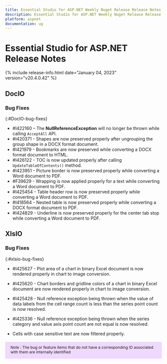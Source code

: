 ```yaml
---
title: Essential Studio for ASP.NET Weekly Nuget Release Release Notes  
description: Essential Studio for ASP.NET Weekly Nuget Release Release Notes  
platform: aspnet
documentation: ug
---
```


# Essential Studio for ASP.NET  Release Notes  

{% include release-info.html date="January 04, 2023"  version="v20.4.0.42" %} 


## DocIO

### Bug Fixes
{:#DocIO-bug-fixes}

* \#I422160 – The **NullReferenceException** will no longer be thrown while calling `AcceptAll` API.
* \#I420371 - Shapes are now preserved properly after ungrouping the group shape in a DOCX format document.
* \#I421979 - Bookmarks are now preserved while converting a DOCX format document to HTML.
* \#I426122 - TOC is now updated properly after calling `UpdateTableOfContents()` method.
* \#I423951 - Picture border is now preserved properly while converting a Word document to PDF.
* \#F39629 - Wrapping is now applied properly for a text while converting a Word document to PDF.
* \#I425454 - Table header row is now preserved properly while converting a Word document to PDF.
* \#I418564 - Nested table is now preserved properly while converting a DOCX format document to PDF.
* \#I424829 - Underline is now preserved properly for the center tab stop while converting a Word document to PDF.


## XlsIO

### Bug Fixes
{:#xlsio-bug-fixes}

* \#I425627 - Plot area of a chart in binary Excel document is now rendered properly in chart to image conversion.
* \#I425620 - Chart borders and gridline colors of a chart in binary Excel document are now rendered properly in chart to image conversion.
* \#I425428 - Null reference exception being thrown when the value of data labels from the cell range count is less than the series point count is now resolved.
* \#I425336 - Null reference exception being thrown when the series category and value axis point count are not equal is now resolved.

* Cells with case sensitive text are now filtered properly.


<style>
#note {
    font-size: .88em!important;
margin-top: 1.5em;     margin-bottom: 1.5em;
    background-color: #efd9fd;
    padding: 10px 17px 14px;
}
</style>
<div id="note">
Note : The bug or feature items that do not have a corresponding ID associated with them are internally identified
</div>